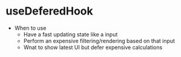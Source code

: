 # useDeferedHook

- When to use
  - Have a fast updating state like a input
  - Perform an expensive filtering/rendering based on that input
  - Wnat to show latest UI but defer expensive calculations
